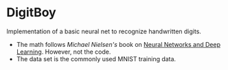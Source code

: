# DigitBoy
Implementation of a basic neural net to recognize handwritten digits.
- The math follows _Michael Nielsen's_ book on [Neural Networks and Deep Learning](http://neuralnetworksanddeeplearning.com/). However, not the code.
- The data set is the commonly used MNIST training data.